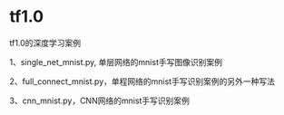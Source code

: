 # tf1.0
tf1.0的深度学习案例

1、single_net_mnist.py, 单层网络的mnist手写图像识别案例

2、full_connect_mnist.py，单程网络的mnist手写识别案例的另外一种写法

3、cnn_mnist.py，CNN网络的mnist手写识别案例
